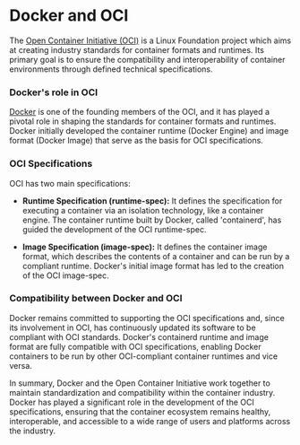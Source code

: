 # Docker and OCI

The [Open Container Initiative (OCI)](https://opencontainers.org/) is a Linux Foundation project which aims at creating industry standards for container formats and runtimes. Its primary goal is to ensure the compatibility and interoperability of container environments through defined technical specifications.

### Docker's role in OCI

[Docker](https://www.docker.com/) is one of the founding members of the OCI, and it has played a pivotal role in shaping the standards for container formats and runtimes. Docker initially developed the container runtime (Docker Engine) and image format (Docker Image) that serve as the basis for OCI specifications.

### OCI Specifications

OCI has two main specifications:

- **Runtime Specification (runtime-spec):** It defines the specification for executing a container via an isolation technology, like a container engine. The container runtime built by Docker, called 'containerd', has guided the development of the OCI runtime-spec.

- **Image Specification (image-spec):** It defines the container image format, which describes the contents of a container and can be run by a compliant runtime. Docker's initial image format has led to the creation of the OCI image-spec.

### Compatibility between Docker and OCI

Docker remains committed to supporting the OCI specifications and, since its involvement in OCI, has continuously updated its software to be compliant with OCI standards. Docker's containerd runtime and image format are fully compatible with OCI specifications, enabling Docker containers to be run by other OCI-compliant container runtimes and vice versa.

In summary, Docker and the Open Container Initiative work together to maintain standardization and compatibility within the container industry. Docker has played a significant role in the development of the OCI specifications, ensuring that the container ecosystem remains healthy, interoperable, and accessible to a wide range of users and platforms across the industry.